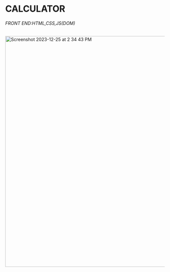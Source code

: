 <h1>CALCULATOR</h1>
<h6>FRONT END:HTML,CSS,JS(DOM)</h6>
<img width="728" alt="Screenshot 2023-12-25 at 2 34 43 PM" src="https://github.com/gowsiraj/DAY-15-1-TASK/assets/145602948/e78e4a2f-1b46-4699-bf11-4f2f7ea55b2a">
